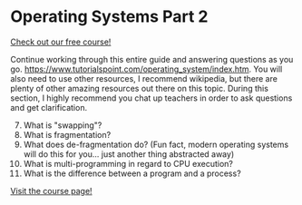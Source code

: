 # Operating Systems Part 2

[Check out our free course!](https://academy.hoppersroppers.org/mod/page/view.php?id=1255)

Continue working through this entire guide and answering questions as you go.  <https://www.tutorialspoint.com/operating_system/index.htm>. You will also need to use other resources, I recommend wikipedia, but there are plenty of other amazing resources out there on this topic. During this section, I highly recommend you chat up teachers in order to ask questions and get clarification.

7. What is "swapping"?
8. What is fragmentation?
9. What does de-fragmentation do? (Fun fact, modern operating systems will do this for you... just another thing abstracted away)
10. What is multi-programming in regard to CPU execution?
11. What is the difference between a program and a process?


[Visit the course page!](https://academy.hoppersroppers.org/mod/assign/view.php?id=1255)
 